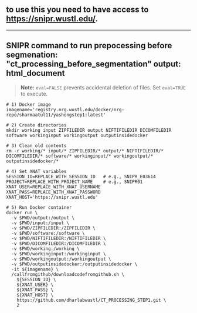 ## to use this you need to have access to https://snipr.wustl.edu/.
---
SNIPR command to run prepocessing before segmenation: "ct_processing_before_segmentation"
output: html_document
---

> **Note:** `eval=FALSE` prevents accidental deletion of files. Set `eval=TRUE` to execute.

```{bash, eval=FALSE}
# 1) Docker image
imagename='registry.nrg.wustl.edu/docker/nrg-repo/sharmaatul11/yashengstep1:latest'

# 2) Create directories
mkdir working input ZIPFILEDIR output NIFTIFILEDIR DICOMFILEDIR software workinginput workingoutput outputinsidedocker

# 3) Clean old contents
rm -r working/* input/* ZIPFILEDIR/* output/* NIFTIFILEDIR/* DICOMFILEDIR/* software/* workinginput/* workingoutput/* outputinsidedocker/*

# 4) Set XNAT variables
SESSION_ID=REPLACE_WITH_SESSION_ID   # e.g., SNIPR_E03614
PROJECT=REPLACE_WITH_PROJECT_NAME    # e.g., SNIPR01
XNAT_USER=REPLACE_WITH_XNAT_USERNAME
XNAT_PASS=REPLACE_WITH_XNAT_PASSWORD
XNAT_HOST='https://snipr.wustl.edu'

# 5) Run Docker container
docker run \
  -v $PWD/output:/output \
  -v $PWD/input:/input \
  -v $PWD/ZIPFILEDIR:/ZIPFILEDIR \
  -v $PWD/software:/software \
  -v $PWD/NIFTIFILEDIR:/NIFTIFILEDIR \
  -v $PWD/DICOMFILEDIR:/DICOMFILEDIR \
  -v $PWD/working:/working \
  -v $PWD/workinginput:/workinginput \
  -v $PWD/workingoutput:/workingoutput \
  -v $PWD/outputinsidedocker:/outputinsidedocker \
  -it ${imagename} \
  /callfromgithub/downloadcodefromgithub.sh \
    ${SESSION_ID} \
    ${XNAT_USER} \
    ${XNAT_PASS} \
    ${XNAT_HOST} \
    https://github.com/dharlabwustl/CT_PROCESSING_STEP1.git \
    2
